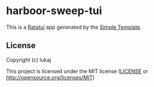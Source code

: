 # harboor-sweep-tui

This is a [Ratatui] app generated by the [Simple Template].

[Ratatui]: https://ratatui.rs
[Simple Template]: https://github.com/ratatui/templates/tree/main/simple

## License

Copyright (c) lukaj

This project is licensed under the MIT license ([LICENSE] or <http://opensource.org/licenses/MIT>)

[LICENSE]: ./LICENSE
